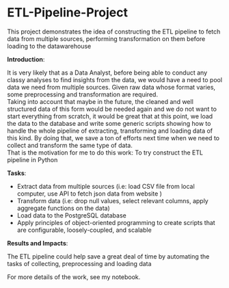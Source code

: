 # ETL-Pipeline-Project
This project demonstrates the idea of constructing the ETL pipeline to fetch data from multiple sources, performing transformation on them before loading to the datawarehouse

__Introduction__:<br>

It is very likely that as a Data Analyst, before being able to conduct any classy analyses to find insights from the data,  we would have a need to pool data we need from multiple sources. Given raw data whose format varies, some preprocessing and transformation are required.<br> 
Taking into account that maybe in the future, the cleaned and well structured data of this form would be needed again and we do not want to start everything from scratch, it would be great that at this point, we load the data to the database and write some generic scripts showing how to handle the whole pipeline of extracting, transforming and loading data of this kind. By doing that, we save a ton of efforts next time when we need to collect and transform the same type of data.<br>
That is the motivation for me to do this work: To try construct the ETL pipeline in Python


__Tasks__:<br>
+ Extract data from multiple sources (i.e: load CSV file from local computer, use API to fetch json data from website )
+ Transform data (i.e: drop null values, select relevant columns, apply aggregate functions on the data)
+ Load data to the PostgreSQL database
+ Apply principles of object-oriented programming to create scripts that are configurable, loosely-coupled, and scalable

__Results and Impacts__:<br>

The ETL pipeline could help save a great deal of time by automating the tasks of collecting, preprocessing and loading data


For more details of the work, see my notebook.




 

